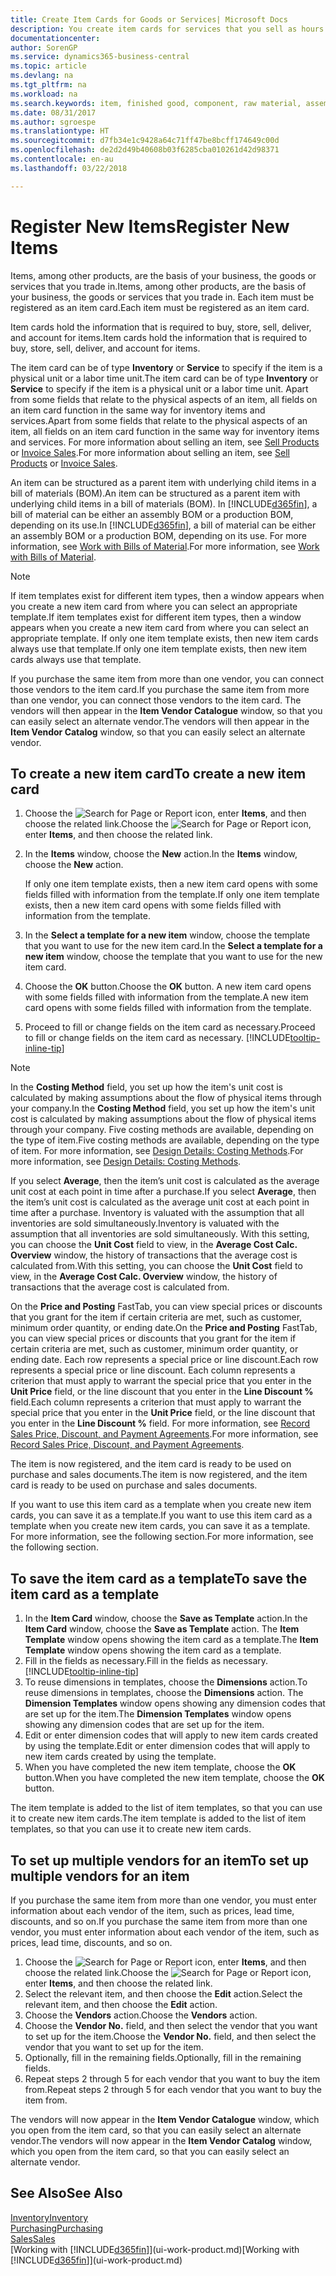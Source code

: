 ```yaml
---
title: Create Item Cards for Goods or Services| Microsoft Docs
description: You create item cards for services that you sell as hours and for physical products, such as assembly items, finished goods, components, or raw material, that you sell from your inventory.
documentationcenter: 
author: SorenGP
ms.service: dynamics365-business-central
ms.topic: article
ms.devlang: na
ms.tgt_pltfrm: na
ms.workload: na
ms.search.keywords: item, finished good, component, raw material, assembly item
ms.date: 08/31/2017
ms.author: sgroespe
ms.translationtype: HT
ms.sourcegitcommit: d7fb34e1c9428a64c71ff47be8bcff174649c00d
ms.openlocfilehash: de2d2d49b40608b03f6285cba010261d42d98371
ms.contentlocale: en-au
ms.lasthandoff: 03/22/2018

---
```

# <a name="register-new-items"></a><span data-ttu-id="a172e-103">Register New Items</span><span class="sxs-lookup"><span data-stu-id="a172e-103">Register New Items</span></span>
<span data-ttu-id="a172e-104">Items, among other products, are the basis of your business, the goods or services that you trade in.</span><span class="sxs-lookup"><span data-stu-id="a172e-104">Items, among other products, are the basis of your business, the goods or services that you trade in.</span></span> <span data-ttu-id="a172e-105">Each item must be registered as an item card.</span><span class="sxs-lookup"><span data-stu-id="a172e-105">Each item must be registered as an item card.</span></span>

<span data-ttu-id="a172e-106">Item cards hold the information that is required to buy, store, sell, deliver, and account for items.</span><span class="sxs-lookup"><span data-stu-id="a172e-106">Item cards hold the information that is required to buy, store, sell, deliver, and account for items.</span></span>

<span data-ttu-id="a172e-107">The item card can be of type **Inventory** or **Service** to specify if the item is a physical unit or a labor time unit.</span><span class="sxs-lookup"><span data-stu-id="a172e-107">The item card can be of type **Inventory** or **Service** to specify if the item is a physical unit or a labor time unit.</span></span> <span data-ttu-id="a172e-108">Apart from some fields that relate to the physical aspects of an item, all fields on an item card function in the same way for inventory items and services.</span><span class="sxs-lookup"><span data-stu-id="a172e-108">Apart from some fields that relate to the physical aspects of an item, all fields on an item card function in the same way for inventory items and services.</span></span> <span data-ttu-id="a172e-109">For more information about selling an item, see [Sell Products](sales-how-sell-products.md) or [Invoice Sales](sales-how-invoice-sales.md).</span><span class="sxs-lookup"><span data-stu-id="a172e-109">For more information about selling an item, see [Sell Products](sales-how-sell-products.md) or [Invoice Sales](sales-how-invoice-sales.md).</span></span>

<span data-ttu-id="a172e-110">An item can be structured as a parent item with underlying child items in a bill of materials (BOM).</span><span class="sxs-lookup"><span data-stu-id="a172e-110">An item can be structured as a parent item with underlying child items in a bill of materials (BOM).</span></span> <span data-ttu-id="a172e-111">In [!INCLUDE[d365fin](includes/d365fin_md.md)], a bill of material can be either an assembly BOM or a production BOM, depending on its use.</span><span class="sxs-lookup"><span data-stu-id="a172e-111">In [!INCLUDE[d365fin](includes/d365fin_md.md)], a bill of material can be either an assembly BOM or a production BOM, depending on its use.</span></span> <span data-ttu-id="a172e-112">For more information, see [Work with Bills of Material](inventory-how-work-BOMs.md).</span><span class="sxs-lookup"><span data-stu-id="a172e-112">For more information, see [Work with Bills of Material](inventory-how-work-BOMs.md).</span></span>

> [!NOTE]  
>   <span data-ttu-id="a172e-113">If item templates exist for different item types, then a window appears when you create a new item card from where you can select an appropriate template.</span><span class="sxs-lookup"><span data-stu-id="a172e-113">If item templates exist for different item types, then a window appears when you create a new item card from where you can select an appropriate template.</span></span> <span data-ttu-id="a172e-114">If only one item template exists, then new item cards always use that template.</span><span class="sxs-lookup"><span data-stu-id="a172e-114">If only one item template exists, then new item cards always use that template.</span></span>

<span data-ttu-id="a172e-115">If you purchase the same item from more than one vendor, you can connect those vendors to the item card.</span><span class="sxs-lookup"><span data-stu-id="a172e-115">If you purchase the same item from more than one vendor, you can connect those vendors to the item card.</span></span> <span data-ttu-id="a172e-116">The vendors will then appear in the **Item Vendor Catalogue** window, so that you can easily select an alternate vendor.</span><span class="sxs-lookup"><span data-stu-id="a172e-116">The vendors will then appear in the **Item Vendor Catalog** window, so that you can easily select an alternate vendor.</span></span>

## <a name="to-create-a-new-item-card"></a><span data-ttu-id="a172e-117">To create a new item card</span><span class="sxs-lookup"><span data-stu-id="a172e-117">To create a new item card</span></span>
1. <span data-ttu-id="a172e-118">Choose the ![Search for Page or Report](media/ui-search/search_small.png "Search for Page or Report icon") icon, enter **Items**, and then choose the related link.</span><span class="sxs-lookup"><span data-stu-id="a172e-118">Choose the ![Search for Page or Report](media/ui-search/search_small.png "Search for Page or Report icon") icon, enter **Items**, and then choose the related link.</span></span>  
2. <span data-ttu-id="a172e-119">In the **Items** window, choose the **New** action.</span><span class="sxs-lookup"><span data-stu-id="a172e-119">In the **Items** window, choose the **New** action.</span></span>

    <span data-ttu-id="a172e-120">If only one item template exists, then a new item card opens with some fields filled with information from the template.</span><span class="sxs-lookup"><span data-stu-id="a172e-120">If only one item template exists, then a new item card opens with some fields filled with information from the template.</span></span>
3. <span data-ttu-id="a172e-121">In the **Select a template for a new item** window, choose the template that you want to use for the new item card.</span><span class="sxs-lookup"><span data-stu-id="a172e-121">In the **Select a template for a new item** window, choose the template that you want to use for the new item card.</span></span>
4. <span data-ttu-id="a172e-122">Choose the **OK** button.</span><span class="sxs-lookup"><span data-stu-id="a172e-122">Choose the **OK** button.</span></span> <span data-ttu-id="a172e-123">A new item card opens with some fields filled with information from the template.</span><span class="sxs-lookup"><span data-stu-id="a172e-123">A new item card opens with some fields filled with information from the template.</span></span>
5. <span data-ttu-id="a172e-124">Proceed to fill or change fields on the item card as necessary.</span><span class="sxs-lookup"><span data-stu-id="a172e-124">Proceed to fill or change fields on the item card as necessary.</span></span> [!INCLUDE[tooltip-inline-tip](includes/tooltip-inline-tip_md.md)]

> [!NOTE]
> <span data-ttu-id="a172e-125">In the **Costing Method** field, you set up how the item's unit cost is calculated by making assumptions about the flow of physical items through your company.</span><span class="sxs-lookup"><span data-stu-id="a172e-125">In the **Costing Method** field, you set up how the item's unit cost is calculated by making assumptions about the flow of physical items through your company.</span></span> <span data-ttu-id="a172e-126">Five costing methods are available, depending on the type of item.</span><span class="sxs-lookup"><span data-stu-id="a172e-126">Five costing methods are available, depending on the type of item.</span></span> <span data-ttu-id="a172e-127">For more information, see [Design Details: Costing Methods](design-details-costing-methods.md).</span><span class="sxs-lookup"><span data-stu-id="a172e-127">For more information, see [Design Details: Costing Methods](design-details-costing-methods.md).</span></span>
>
> <span data-ttu-id="a172e-128">If you select **Average**, then the item’s unit cost is calculated as the average unit cost at each point in time after a purchase.</span><span class="sxs-lookup"><span data-stu-id="a172e-128">If you select **Average**, then the item’s unit cost is calculated as the average unit cost at each point in time after a purchase.</span></span> <span data-ttu-id="a172e-129">Inventory is valuated with the assumption that all inventories are sold simultaneously.</span><span class="sxs-lookup"><span data-stu-id="a172e-129">Inventory is valuated with the assumption that all inventories are sold simultaneously.</span></span> <span data-ttu-id="a172e-130">With this setting, you can choose the **Unit Cost** field to view, in the **Average Cost Calc. Overview** window, the history of transactions that the average cost is calculated from.</span><span class="sxs-lookup"><span data-stu-id="a172e-130">With this setting, you can choose the **Unit Cost** field to view, in the **Average Cost Calc. Overview** window, the history of transactions that the average cost is calculated from.</span></span>

<span data-ttu-id="a172e-131">On the **Price and Posting** FastTab, you can view special prices or discounts that you grant for the item if certain criteria are met, such as customer, minimum order quantity, or ending date.</span><span class="sxs-lookup"><span data-stu-id="a172e-131">On the **Price and Posting** FastTab, you can view special prices or discounts that you grant for the item if certain criteria are met, such as customer, minimum order quantity, or ending date.</span></span> <span data-ttu-id="a172e-132">Each row represents a special price or line discount.</span><span class="sxs-lookup"><span data-stu-id="a172e-132">Each row represents a special price or line discount.</span></span> <span data-ttu-id="a172e-133">Each column represents a criterion that must apply to warrant the special price that you enter in the **Unit Price** field, or the line discount that you enter in the **Line Discount %** field.</span><span class="sxs-lookup"><span data-stu-id="a172e-133">Each column represents a criterion that must apply to warrant the special price that you enter in the **Unit Price** field, or the line discount that you enter in the **Line Discount %** field.</span></span> <span data-ttu-id="a172e-134">For more information, see [Record Sales Price, Discount, and Payment Agreements](sales-how-record-sales-price-discount-payment-agreements.md).</span><span class="sxs-lookup"><span data-stu-id="a172e-134">For more information, see [Record Sales Price, Discount, and Payment Agreements](sales-how-record-sales-price-discount-payment-agreements.md).</span></span>

<span data-ttu-id="a172e-135">The item is now registered, and the item card is ready to be used on purchase and sales documents.</span><span class="sxs-lookup"><span data-stu-id="a172e-135">The item is now registered, and the item card is ready to be used on purchase and sales documents.</span></span>

<span data-ttu-id="a172e-136">If you want to use this item card as a template when you create new item cards, you can save it as a template.</span><span class="sxs-lookup"><span data-stu-id="a172e-136">If you want to use this item card as a template when you create new item cards, you can save it as a template.</span></span> <span data-ttu-id="a172e-137">For more information, see the following section.</span><span class="sxs-lookup"><span data-stu-id="a172e-137">For more information, see the following section.</span></span>

## <a name="to-save-the-item-card-as-a-template"></a><span data-ttu-id="a172e-138">To save the item card as a template</span><span class="sxs-lookup"><span data-stu-id="a172e-138">To save the item card as a template</span></span>
1. <span data-ttu-id="a172e-139">In the **Item Card** window, choose the **Save as Template** action.</span><span class="sxs-lookup"><span data-stu-id="a172e-139">In the **Item Card** window, choose the **Save as Template** action.</span></span> <span data-ttu-id="a172e-140">The **Item Template** window opens showing the item card as a template.</span><span class="sxs-lookup"><span data-stu-id="a172e-140">The **Item Template** window opens showing the item card as a template.</span></span>
2. <span data-ttu-id="a172e-141">Fill in the fields as necessary.</span><span class="sxs-lookup"><span data-stu-id="a172e-141">Fill in the fields as necessary.</span></span> [!INCLUDE[tooltip-inline-tip](includes/tooltip-inline-tip_md.md)]
3. <span data-ttu-id="a172e-142">To reuse dimensions in templates, choose the **Dimensions** action.</span><span class="sxs-lookup"><span data-stu-id="a172e-142">To reuse dimensions in templates, choose the **Dimensions** action.</span></span> <span data-ttu-id="a172e-143">The **Dimension Templates** window opens showing any dimension codes that are set up for the item.</span><span class="sxs-lookup"><span data-stu-id="a172e-143">The **Dimension Templates** window opens showing any dimension codes that are set up for the item.</span></span>
4. <span data-ttu-id="a172e-144">Edit or enter dimension codes that will apply to new item cards created by using the template.</span><span class="sxs-lookup"><span data-stu-id="a172e-144">Edit or enter dimension codes that will apply to new item cards created by using the template.</span></span>
5. <span data-ttu-id="a172e-145">When you have completed the new item template, choose the **OK** button.</span><span class="sxs-lookup"><span data-stu-id="a172e-145">When you have completed the new item template, choose the **OK** button.</span></span>

<span data-ttu-id="a172e-146">The item template is added to the list of item templates, so that you can use it to create new item cards.</span><span class="sxs-lookup"><span data-stu-id="a172e-146">The item template is added to the list of item templates, so that you can use it to create new item cards.</span></span>

## <a name="to-set-up-multiple-vendors-for-an-item"></a><span data-ttu-id="a172e-147">To set up multiple vendors for an item</span><span class="sxs-lookup"><span data-stu-id="a172e-147">To set up multiple vendors for an item</span></span>  
<span data-ttu-id="a172e-148">If you purchase the same item from more than one vendor, you must enter information about each vendor of the item, such as prices, lead time, discounts, and so on.</span><span class="sxs-lookup"><span data-stu-id="a172e-148">If you purchase the same item from more than one vendor, you must enter information about each vendor of the item, such as prices, lead time, discounts, and so on.</span></span>  

1.  <span data-ttu-id="a172e-149">Choose the ![Search for Page or Report](media/ui-search/search_small.png "Search for Page or Report icon") icon, enter **Items**, and then choose the related link.</span><span class="sxs-lookup"><span data-stu-id="a172e-149">Choose the ![Search for Page or Report](media/ui-search/search_small.png "Search for Page or Report icon") icon, enter **Items**, and then choose the related link.</span></span>  
2.  <span data-ttu-id="a172e-150">Select the relevant item, and then choose the **Edit** action.</span><span class="sxs-lookup"><span data-stu-id="a172e-150">Select the relevant item, and then choose the **Edit** action.</span></span>  
3.  <span data-ttu-id="a172e-151">Choose the **Vendors** action.</span><span class="sxs-lookup"><span data-stu-id="a172e-151">Choose the **Vendors** action.</span></span>  
4.  <span data-ttu-id="a172e-152">Choose the **Vendor No.** field, and then select the vendor that you want to set up for the item.</span><span class="sxs-lookup"><span data-stu-id="a172e-152">Choose the **Vendor No.** field, and then select the vendor that you want to set up for the item.</span></span>  
5.  <span data-ttu-id="a172e-153">Optionally, fill in the remaining fields.</span><span class="sxs-lookup"><span data-stu-id="a172e-153">Optionally, fill in the remaining fields.</span></span>  
6.  <span data-ttu-id="a172e-154">Repeat steps 2 through 5 for each vendor that you want to buy the item from.</span><span class="sxs-lookup"><span data-stu-id="a172e-154">Repeat steps 2 through 5 for each vendor that you want to buy the item from.</span></span>

<span data-ttu-id="a172e-155">The vendors will now appear in the **Item Vendor Catalogue** window, which you open from the item card, so that you can easily select an alternate vendor.</span><span class="sxs-lookup"><span data-stu-id="a172e-155">The vendors will now appear in the **Item Vendor Catalog** window, which you open from the item card, so that you can easily select an alternate vendor.</span></span>

## <a name="see-also"></a><span data-ttu-id="a172e-156">See Also</span><span class="sxs-lookup"><span data-stu-id="a172e-156">See Also</span></span>
  [<span data-ttu-id="a172e-157">Inventory</span><span class="sxs-lookup"><span data-stu-id="a172e-157">Inventory</span></span>](inventory-manage-inventory.md)  
  [<span data-ttu-id="a172e-158">Purchasing</span><span class="sxs-lookup"><span data-stu-id="a172e-158">Purchasing</span></span>](purchasing-manage-purchasing.md)  
  [<span data-ttu-id="a172e-159">Sales</span><span class="sxs-lookup"><span data-stu-id="a172e-159">Sales</span></span>](sales-manage-sales.md)  
  <span data-ttu-id="a172e-160">[Working with [!INCLUDE[d365fin](includes/d365fin_md.md)]](ui-work-product.md)</span><span class="sxs-lookup"><span data-stu-id="a172e-160">[Working with [!INCLUDE[d365fin](includes/d365fin_md.md)]](ui-work-product.md)</span></span>

